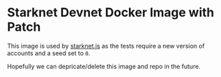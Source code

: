 Starknet Devnet Docker Image with Patch
===

This image is used by [starknet.js](https://github.com/0xs34n/starknet.js) as the tests require a new version of accounts and a seed set to `0`.

Hopefully we can depricate/delete this image and repo in the future.
